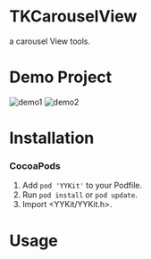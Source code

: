 # TKCarouselView
a carousel View tools.

Demo Project
==============

![demo1](https://github.com/libtinker/TKCarouselView/blob/master/TKCarouselView/demo3.png)
![demo2](https://github.com/libtinker/TKCarouselView/blob/master/TKCarouselView/demo4.png)

Installation
==============
### CocoaPods
1. Add `pod 'YYKit'` to your Podfile.
2. Run `pod install` or `pod update`.
3. Import \<YYKit/YYKit.h\>.

Usage
==============


